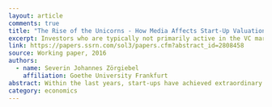 ```yaml
---
layout: article
comments: true
title: "The Rise of the Unicorns - How Media Affects Start-Up Valuations"
excerpt: Investors who are typically not primarily active in the VC market are most affected by increasing media coverage; valuations are driven to a large extent by increasing media coverage before a funding round.
link: https://papers.ssrn.com/sol3/papers.cfm?abstract_id=2808458
source: Working paper, 2016
authors:
  - name: Severin Johannes Zörgiebel
    affiliation: Goethe University Frankfurt
abstract: Within the last years, start-ups have achieved extraordinary high valuation levels which have never been seen in such dimensions before. These high-valued start-ups with valuations above or equal to US$1bn are also called unicorns. Similarly, media coverage of start-ups has increased significantly. In this paper the impact of media coverage on global unicorn valuations between 1990 and October 2015 is empirically analyzed. In addition, the impact of technology advancements on the media and start-ups is discussed. The here presented results indicate that technology advancements increase media coverage for start-ups. Investors which are typically not primarily active in the VC market are most affected by increasing media coverage. Start-up and especially unicorn valuations are driven to a large extent by increasing media coverage before a funding round. These results add new insights on the driving factors of start-up valuations and are consistent across a variety of different regression models and robustness checks.
category: economics
---
```


